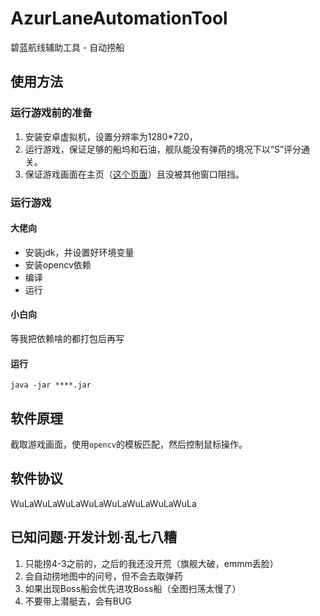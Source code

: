 # AzurLaneAutomationTool
碧蓝航线辅助工具 - 自动捞船

## 使用方法

### 运行游戏前的准备
1. 安装安卓虚拟机，设置分辨率为1280*720，
2. 运行游戏，保证足够的船坞和石油，舰队能没有弹药的境况下以“S”评分通关。
3. 保证游戏画面在主页（[这个页面](https://ws1.sinaimg.cn/mw690/0063VSfxgy1fzz0wmjqlhj30zf0k0e81.jpg)）且没被其他窗口阻挡。

### 运行游戏
#### 大佬向
* 安装jdk，并设置好环境变量
* 安装opencv依赖
* 编译 
* 运行
#### 小白向
等我把依赖啥的都打包后再写

#### 运行
```
java -jar ****.jar 
```

## 软件原理
截取游戏画面，使用`opencv`的模板匹配，然后控制鼠标操作。

## 软件协议
WuLaWuLaWuLaWuLaWuLaWuLaWuLaWuLa

## 已知问题·开发计划·乱七八糟
1. 只能捞4-3之前的，之后的我还没开荒（旗舰大破，emmm丢脸）
2. 会自动捞地图中的问号，但不会去取弹药
3. 如果出现Boss船会优先进攻Boss船（全图扫荡太慢了）
4. 不要带上潜艇去，会有BUG
